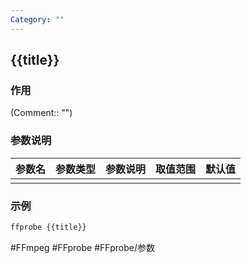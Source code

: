 ```yaml
---
Category: ""
---
```


## {{title}}

### 作用
(Comment:: "")

### 参数说明
|参数名|参数类型|参数说明|取值范围|默认值|
|:-|:-|:-|:-|:-|
||||||

### 示例
```bash
ffprobe {{title}}
```

#FFmpeg #FFprobe #FFprobe/参数